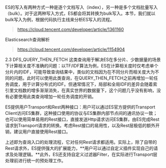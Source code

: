 ES的写入有两种方式一种是逐个文档写入（index），另一种是多个文档批量写入（bulk）。对于这两种写入方式，ES都会将其转换为bulk写入。本节，我们就以bulk写入为例，根据代码执行主线来分析ES写入的流程。


> https://cloud.tencent.com/developer/article/1361160

Elasticsearch查询解析
> https://cloud.tencent.com/developer/article/1154904


2.3 DFS_QUERY_THEN_FETCH
       这类查询用于解决ES在多分片、少数据量的场景下计算相关度不准确的问题：以TF/IDF算法为例，ES在计算相关度时仅考虑单个分片内的IDF，可能导致查询结果中，类似的文档因为在不同分片而相关度大为不同的问题。此时可以使用此类查询，在QUERY_THEN_FETCH之前再增加一轮任务调度，用于计算分布式的IDF。但通常情况下，局部和全局IDF的差异会随着索引里文档数的增多渐渐消失，在真实世界的数据量下，这个问题几乎没有影响，没有必要使用此类查询增加一轮任务调度的开销。


ES提供用户Transport和Rest两种接口：用户可以通过ES官方提供的Transport Client访问ES集群，这种接口使用的协议与ES集群内部节点间的通讯协议一致；也可以使用简单易用的Rest接口，直接发送Http请求访问ES集群，由ES完成Rest请求到Transport请求的转换。考虑Rest接口的易用性，以及Rest层极低的额外开销，建议用户直接使用Rest接口。

上述即为查询入口的处理流程，它对任何Rest请求都适用。实际上，除了自带的Rest请求外，ES提供强大的扩展能力，**用户可以通过自定义插件实现自己的请求及处理逻辑。**此外，ES还支持自定义过滤器Filter，在实际进行Transport层处理前进行统一的预处理工作。

